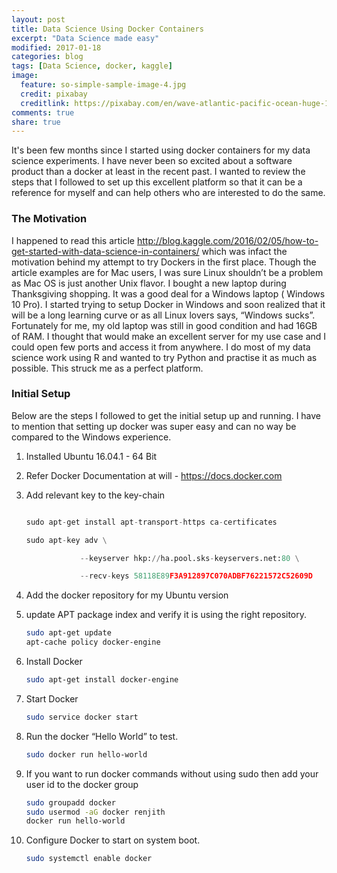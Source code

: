 ```yaml
---
layout: post
title: Data Science Using Docker Containers
excerpt: "Data Science made easy"
modified: 2017-01-18
categories: blog
tags: [Data Science, docker, kaggle]
image:
  feature: so-simple-sample-image-4.jpg
  credit: pixabay
  creditlink: https://pixabay.com/en/wave-atlantic-pacific-ocean-huge-1913559/
comments: true
share: true
---
```


It's been few months since I started using docker containers for my data science experiments. I have never been so excited about a software product than a docker at least in the recent past. I wanted to review the steps that I followed to set up this excellent platform so that it can be a reference for myself and can help others who are interested to do the same.

### The Motivation

I happened to read this article http://blog.kaggle.com/2016/02/05/how-to-get-started-with-data-science-in-containers/ which was infact the motivation behind my attempt to try Dockers in the first place. Though the article examples are for Mac users, I was sure Linux shouldn’t be a problem as Mac  OS is just another Unix flavor. I bought a new laptop during Thanksgiving shopping. It was a good deal for a Windows laptop ( Windows 10 Pro). I started trying to setup Docker in Windows and soon realized that it will be a long learning curve or as all Linux lovers says, “Windows sucks”. Fortunately for me, my old laptop was still in good condition and had 16GB of RAM. I thought that would make an excellent server for my use case and I could open few ports and access it from anywhere. I do most of my data science work using R and wanted to try Python and practise it as much as possible. This struck me as a perfect platform.

### Initial Setup

Below are the steps I followed to get the initial setup up and running. I have to mention that setting up docker was super easy and can no way be compared to the Windows experience.

   1. Installed Ubuntu 16.04.1 - 64 Bit 
   2. Refer Docker Documentation at will - https://docs.docker.com
   3. Add relevant key to the key-chain

       ```python

       sudo apt-get install apt-transport-https ca-certificates

       sudo apt-key adv \

	               --keyserver hkp://ha.pool.sks-keyservers.net:80 \

	               --recv-keys 58118E89F3A912897C070ADBF76221572C52609D

       ```
   4. Add the docker repository for my Ubuntu version
   5. update APT package index and verify it is using the right repository.

       ```sh 
       sudo apt-get update
       apt-cache policy docker-engine
   6. Install Docker	

       ```sh
       sudo apt-get install docker-engine
   7. Start Docker

       ```sh
       sudo service docker start
       ```
   8. Run the docker “Hello World” to test.

       ```sh
       sudo docker run hello-world
       ```
   9. If you want to run docker commands without using sudo then add your user id to the docker group
       ```sh
       sudo groupadd docker
       sudo usermod -aG docker renjith
       docker run hello-world
       ```
   10. Configure Docker to start on system boot.

       ```sh
       sudo systemctl enable docker
       ```

